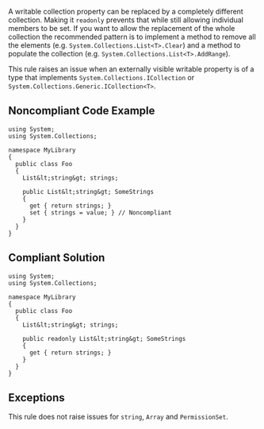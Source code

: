 
A writable collection property can be replaced by a completely different collection. Making it `readonly` prevents that while still allowing individual members to be set. If you want to allow the replacement of the whole collection the recommended pattern is to implement a method to remove all the elements (e.g. `System.Collections.List<T>.Clear`) and a method to populate the collection (e.g. `System.Collections.List<T>.AddRange`).

This rule raises an issue when an externally visible writable property is of a type that implements `System.Collections.ICollection` or `System.Collections.Generic.ICollection<T>`.

## Noncompliant Code Example


    using System;
    using System.Collections;
    
    namespace MyLibrary
    {
      public class Foo
      {
        List&lt;string&gt; strings;
    
        public List&lt;string&gt; SomeStrings
        {
          get { return strings; }
          set { strings = value; } // Noncompliant
        }
      }
    }


## Compliant Solution


    using System;
    using System.Collections;
    
    namespace MyLibrary
    {
      public class Foo
      {
        List&lt;string&gt; strings;
    
        public readonly List&lt;string&gt; SomeStrings
        {
          get { return strings; }
        }
      }
    }


## Exceptions

This rule does not raise issues for `string`, `Array` and `PermissionSet`.
